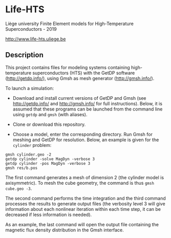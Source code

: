 # Life-HTS
Liège university Finite Element models for High-Temperature Superconductors - 2019

http://www.life-hts.uliege.be

## Description

This project contains files for modeling systems containing high-temperature superconductors (HTS) with the GetDP software (http://getdp.info/), using Gmsh as mesh generator (http://gmsh.info/).

To launch a simulation:

* Download and install current versions of GetDP and Gmsh (see http://getdp.info/ and http://gmsh.info/ for full instructions). Below, it is assumed that these programs can be launched from the command line using `getdp` and `gmsh` (with aliases).

* Clone or download this repository.

* Choose a model, enter the corresponding directory. Run Gmsh for meshing and GetDP for resolution. Below, an example is given for the `cylinder` problem:

```
gmsh cylinder.geo -2
getdp cylinder -solve MagDyn -verbose 3
getdp cylinder -pos MagDyn -verbose 3
gmsh res/b.pos
```
The first command generates a mesh of dimension 2 (the cylinder model is axisymmetric). To mesh the cube geometry, the command is thus `gmsh cube.geo -3`.

The second command performs the time integration and the third command processes the results to generate output files (the verbosity level 3 will give information about each nonlinear iteration within each time step, it can be decreased if less information is needed).

As an example, the last command will open the output file containing the magnetic flux density distribution in the Gmsh interface.
